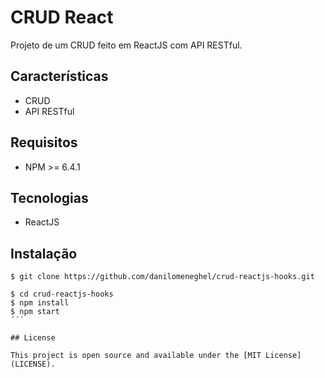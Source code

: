 # CRUD React

Projeto de um CRUD feito em ReactJS com API RESTful.

## Características

- CRUD
- API RESTful

## Requisitos
- NPM >= 6.4.1

## Tecnologias

- ReactJS

## Instalação

```
$ git clone https://github.com/danilomeneghel/crud-reactjs-hooks.git

$ cd crud-reactjs-hooks
$ npm install
$ npm start
´´´

## License

This project is open source and available under the [MIT License](LICENSE).

